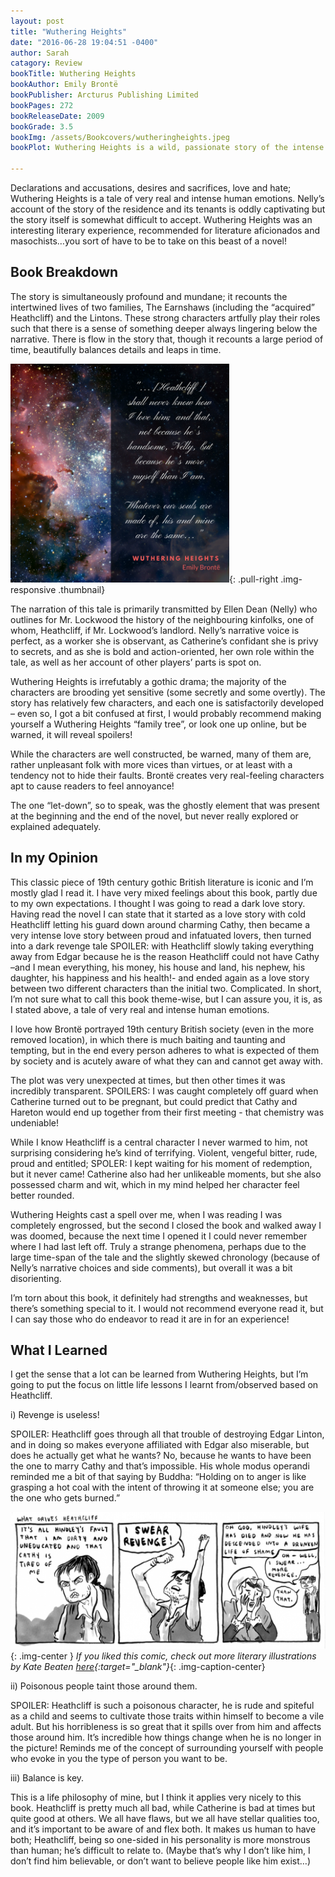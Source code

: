 ```yaml
---
layout: post
title: "Wuthering Heights"
date: "2016-06-28 19:04:51 -0400"
author: Sarah
catagory: Review
bookTitle: Wuthering Heights
bookAuthor: Emily Brontë
bookPublisher: Arcturus Publishing Limited
bookPages: 272
bookReleaseDate: 2009
bookGrade: 3.5
bookImg: /assets/Bookcovers/wutheringheights.jpeg
bookPlot: Wuthering Heights is a wild, passionate story of the intense and almost demonic love between Catherine Earnshaw and Heathcliff, a foundling adopted by Catherine's father. After Mr Earnshaw's death, Heathcliff is bullied and humiliated by Catherine's brother; he leaves Wuthering Heights, only to return years later as a wealthy and polished man and to exact a terrible revenge for his former miseries. <br><sup>Adapted from &#58; GoodReads</sup>

---
```


Declarations and accusations, desires and sacrifices, love and hate; Wuthering Heights is a tale of very real and intense human emotions. Nelly’s account of the story of the residence and its tenants is oddly captivating but the story itself is somewhat difficult to accept. Wuthering Heights was an interesting literary experience, recommended for literature aficionados and masochists…you sort of have to be to take on this beast of a novel!

<!--more-->

## Book Breakdown

The story is simultaneously profound and mundane; it recounts the intertwined lives of two families, The Earnshaws (including the “acquired” Heathcliff) and the Lintons. These strong characters artfully play their roles such that there is a sense of something deeper always lingering below the narrative. There is flow in the story that, though it recounts a large period of time, beautifully balances details and leaps in time.

![Wuthering Heights Quote](\assets\quotes\WutheringHeights_quote.png){: .pull-right .img-responsive .thumbnail}

The narration of this tale is primarily transmitted by Ellen Dean (Nelly) who outlines for Mr. Lockwood the history of the neighbouring kinfolks, one of whom, Heathcliff, if Mr. Lockwood’s landlord. Nelly’s narrative voice is perfect, as a worker she is observant, as Catherine’s confidant she is privy to secrets, and as she is bold and action-oriented, her own role within the tale, as well as her account of other players’ parts is spot on.

Wuthering Heights is irrefutably a gothic drama; the majority of the characters are brooding yet sensitive (some secretly and some overtly). The story has relatively few characters, and each one is satisfactorily developed – even so, I got a bit confused at first, I would probably recommend making yourself a Wuthering Heights “family tree”, or look one up online, but be warned, it will reveal spoilers!

While the characters are well constructed, be warned, many of them are, rather unpleasant folk with more vices than virtues, or at least with a tendency not to hide their faults. Brontë creates very real-feeling characters apt to cause readers to feel annoyance!  

The one “let-down”, so to speak, was the ghostly element that was present at the beginning and the end of the novel, but never really explored or explained adequately.

## In my Opinion

This classic piece of 19th century gothic British literature is iconic and I’m mostly glad I read it. I have very mixed feelings about this book, partly due to my own expectations. I thought I was going to read a dark love story. Having read the novel I can state that it started as a love story with cold Heathcliff letting his guard down around charming Cathy, then became a very intense love story between proud and infatuated lovers, then turned into a dark revenge tale SPOILER: <span class="spoiler">with Heathcliff slowly taking everything away from Edgar because he is the reason Heathcliff could not have Cathy –and I mean everything, his money, his house and land, his nephew, his daughter, his happiness and his health!-</span> and ended again as a love story between two different characters than the initial two. Complicated. In short, I’m not sure what to call this book theme-wise, but I can assure you, it is, as I stated above, a tale of very real and intense human emotions.

I love how Brontë portrayed 19th century British society (even in the more removed location), in which there is much baiting and taunting and tempting, but in the end every person adheres to what is expected of them by society and is acutely aware of what they can and cannot get away with.

The plot was very unexpected at times, but then other times it was incredibly transparent. SPOILERS: <span class="spoiler">I was caught completely off guard when Catherine turned out to be pregnant, but could predict that Cathy and Hareton would end up together from their first meeting - that chemistry was undeniable!</span>

While I know Heathcliff is a central character I never warmed to him, not surprising considering he’s kind of terrifying. Violent, vengeful bitter, rude, proud and entitled; SPOLER: <span class="spoiler">I kept waiting for his moment of redemption, but it never came!</span> Catherine also had her unlikeable moments, but she also possessed charm and wit, which in my mind helped her character feel better rounded.

Wuthering Heights cast a spell over me, when I was reading I was completely engrossed, but the second I closed the book and walked away I was doomed, because the next time I opened it I could never remember where I had last left off. Truly a strange phenomena, perhaps due to the large time-span of the tale and the slightly skewed chronology (because of Nelly’s narrative choices and side comments), but overall it was a bit disorienting.

I’m torn about this book, it definitely had strengths and weaknesses, but there’s something special to it. I would not recommend everyone read it, but I can say those who do endeavor to read it are in for an experience!


## What I Learned

I get the sense that a lot can be learned from Wuthering Heights, but I’m going to put the focus on little life lessons I learnt from/observed based on Heathcliff.

i) Revenge is useless!

SPOILER: <span class="spoiler">Heathcliff goes through all that trouble of destroying Edgar Linton, and in doing so makes everyone affiliated with Edgar also miserable, but does he actually get what he wants? No, because he wants to have been the one to marry Cathy and that’s impossible.</span>
His whole modus operandi reminded me a bit of that saying by Buddha: “Holding on to anger is like grasping a hot coal with the intent of throwing it at someone else; you are the one who gets burned.”

![Wuthering Heights Heathcliff](\assets\blogimages\wutheringheightscomic.png){: .img-center }
*If you liked this comic, check out more literary illustrations by Kate Beaten [here](http://www.forbiddenplanet.co.uk/blog/2011/kate-beaton-wuthering-along/){:target="_blank"}*{: .img-caption-center}

ii) Poisonous people taint those around them.

SPOILER: <span class="spoiler">Heathcliff is such a poisonous character, he is rude and spiteful as a child and seems to cultivate those traits within himself to become a vile adult. But his horribleness is so great that it spills over from him and affects those around him. It’s incredible how things change when he is no longer in the picture!</span>
Reminds me of the concept of surrounding yourself with people who evoke in you the type of person you want to be.

iii) Balance is key.

This is a life philosophy of mine, but I think it applies very nicely to this book. Heathcliff is pretty much all bad, while Catherine is bad at times but quite good at others. We all have flaws, but we all have stellar qualities too, and it’s important to be aware of and flex both. It makes us human to have both; Heathcliff, being so one-sided in his personality is more monstrous than human; he’s difficult to relate to. (Maybe that’s why I don’t like him, I don’t find him believable, or don’t want to believe people like him exist…)
